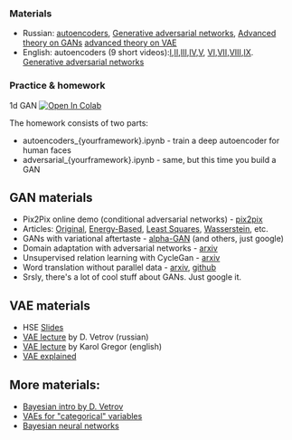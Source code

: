 ### Materials
* Russian: [autoencoders](https://yadi.sk/i/ACgqdyqi3GisV5), [Generative adversarial networks](https://yadi.sk/i/I1WBh0TM3GUoky), [Advanced theory on GANs](https://yadi.sk/i/Gi-8h2Ph3T87ep) [advanced theory on VAE](https://yadi.sk/i/iMCBfyd33GYjZc)
* English: autoencoders (9 short videos):[I](https://www.youtube.com/watch?v=FzS3tMl4Nsc),[II](https://www.youtube.com/watch?v=xTU79Zs4XKY),[III](https://www.youtube.com/watch?v=6DO_jVbDP3I),[IV](https://www.youtube.com/watch?v=xq-I0Rl8mt0),[V](https://www.youtube.com/watch?v=5rLgoM2Pkso), [VI](https://www.youtube.com/watch?v=t2NQ_c5BFOc),[VII](https://www.youtube.com/watch?v=79sYlJ8Cvlc),[VIII](https://www.youtube.com/watch?v=z5ZYm_wJ37c),[IX](https://www.youtube.com/watch?v=Oq38pINmddk). [Generative adversarial networks](https://www.youtube.com/watch?v=HN9NRhm9waY)


### Practice & homework


1d GAN [![Open In Colab](https://colab.research.google.com/assets/colab-badge.svg)](https://colab.research.google.com/github/yandexdataschool/Practical_DL/blob/fall21/week08_genrative/simple_1d_gan_pytorch.ipynb)

The homework consists of two parts:
* autoencoders_{yourframework}.ipynb - train a deep autoencoder for human faces
* adversarial_{yourframework}.ipynb - same, but this time you build a GAN


## GAN materials
* Pix2Pix online demo (conditional adversarial networks) - [pix2pix](https://affinelayer.com/pixsrv/)
* Articles: [Original](https://arxiv.org/abs/1406.2661), [Energy-Based](https://arxiv.org/abs/1609.03126), [Least Squares](https://arxiv.org/abs/1611.04076), [Wasserstein](https://arxiv.org/abs/1701.07875), etc.
* GANs with variational aftertaste - [alpha-GAN](https://arxiv.org/abs/1706.04987) (and others, just google)
* Domain adaptation with adversarial networks - [arxiv](https://arxiv.org/abs/1409.7495)
* Unsupervised relation learning with CycleGan - [arxiv](https://arxiv.org/abs/1703.10593)
* Word translation without parallel data - [arxiv](https://arxiv.org/pdf/1710.04087.pdf), [github](https://github.com/facebookresearch/MUSE)
* Srsly, there's a lot of cool stuff about GANs. Just google it.


## VAE materials
* HSE [Slides](https://yadi.sk/i/t53JcQPK3QP9uD)
* [VAE lecture](https://yadi.sk/i/cj3UJ9RH32Ye5Q) by D. Vetrov (russian)
* [VAE lecture](https://www.youtube.com/watch?v=P78QYjWh5sM) by Karol Gregor (english)
* [VAE explained](http://kvfrans.com/variational-autoencoders-explained/)

## More materials:
- [Bayesian intro by D. Vetrov](https://yadi.sk/i/r6V2m6nO3MnACm)
- [VAEs for "categorical" variables](http://blog.evjang.com/2016/11/tutorial-categorical-variational.html)
- [Bayesian neural networks](http://docs.pymc.io/notebooks/bayesian_neural_network_advi.html)

